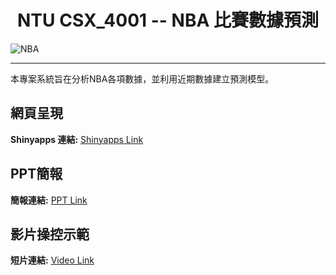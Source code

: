 <h1 align="center">NTU CSX_4001 -- NBA 比賽數據預測</h1>

![NBA](https://imgur.com/F3jo6L8.png "NBA Logo")


------
本專案系統旨在分析NBA各項數據，並利用近期數據建立預測模型。



網頁呈現
------
**Shinyapps 連結:** [Shinyapps Link](https://fawen5566.shinyapps.io/NBAPredict/ "shinyapps")

PPT簡報
------
**簡報連結:** [PPT Link](https://drive.google.com/open?id=186KXzdEzb4HzlX9zIs-0_6mhxqOxWaKN "PPT")

影片操控示範
------
**短片連結:** [Video Link](https://drive.google.com/open?id=1Z7JYDZcmqK8IeoEj9IpJgMLTDFQn_CCw "Video")